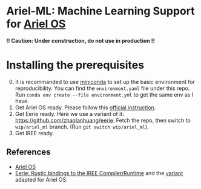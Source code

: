 Ariel-ML: Machine Learning Support for [Ariel OS](https://github.com/ariel-os/ariel-os/)
===

**!! Caution: Under construction, do not use in production !!**


# Installing the prerequisites

0. It is recommanded to use [miniconda](https://www.anaconda.com/docs/getting-started/miniconda/main) to set up the basic environment for reproducibility. You can find the `environment.yaml` file under this repo. Run `conda env create --file environment.yml` to get the same env as I have.
1. Get Ariel OS ready. Please follow this [official instruction](https://ariel-os.github.io/ariel-os/dev/docs/book/getting-started.html#installing-the-build-prerequisites).
2. Get Eerie ready. Here we use a variant of it: https://github.com/zhaolanhuang/eerie. Fetch the repo, then switch to `wip/ariel_ml` branch. (Run `git switch wip/ariel_ml`).
3. Get IREE ready.  






References
---

- [Ariel OS](https://github.com/ariel-os/ariel-os/)
- [Eerie: Rustic bindings to the IREE Compiler/Runtime](https://github.com/gmmyung/eerie) and the [variant](https://github.com/zhaolanhuang/eerie) adapted for Ariel OS.